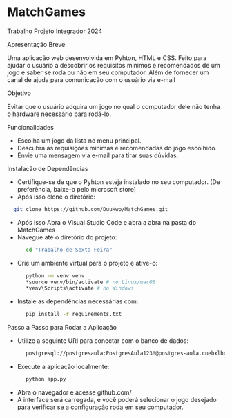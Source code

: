 # MatchGames
Trabalho Projeto Integrador 2024

Apresentação Breve

  Uma aplicação web desenvolvida em Pyhton, HTML e CSS. Feito para ajudar o usuário a descobrir os requisitos mínimos e recomendados de um jogo e saber se roda ou não em seu computador. Além de fornecer um canal de ajuda para comunicação com o usuário via e-mail

Objetivo

  Evitar que o usuário adquira um jogo no qual o computador dele não tenha o hardware necessário para rodá-lo.

Funcionalidades

 - Escolha um jogo da lista no menu principal.
 - Descubra as requisições mínimas e recomendadas do jogo escolhido.
 - Envie uma mensagem via e-mail para tirar suas dúvidas.

Instalação de Dependências

  - Certifique-se de que o Pyhton esteja instalado no seu computador. (De preferência, baixe-o pelo microsoft store)
  - Após isso clone o diretório:
```bash  
  git clone https://github.com/DuuHwp/MatchGames.git
```
  - Após isso Abra o Visual Studio Code e abra a abra na pasta do MatchGames
  - Navegue até o diretório do projeto:
```bash
      cd "Trabalho de Sexta-Feira"
```
  - Crie um ambiente virtual para o projeto e ative-o:
```bash
      python -m venv venv
      *source venv/bin/activate # no Linux/macOS
      *venv\Scripts\activate # no Windows
```
  - Instale as dependências necessárias com:
```bash
      pip install -r requirements.txt
```
Passo a Passo para Rodar a Aplicação

  - Utilize a seguinte URI para conectar com o banco de dados:
```bash
      postgresql://postgresaula:PostgresAula123!@postgres-aula.cuebxlhckhcy.us-east-1.rds.amazonaws.com:5432/postgresaula
```
  - Execute a aplicação localmente:
```bash
      python app.py
```
  - Abra o navegador e acesse github.com/
  - A interface será carregada, e você poderá selecionar o jogo desejado para verificar se a configuração roda em seu computador.
